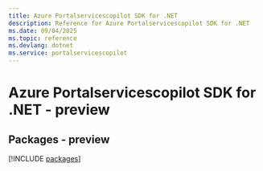 ```yaml
---
title: Azure Portalservicescopilot SDK for .NET
description: Reference for Azure Portalservicescopilot SDK for .NET
ms.date: 09/04/2025
ms.topic: reference
ms.devlang: dotnet
ms.service: portalservicescopilot
---
```

# Azure Portalservicescopilot SDK for .NET - preview
## Packages - preview
[!INCLUDE [packages](portalservicescopilot-index.md)]